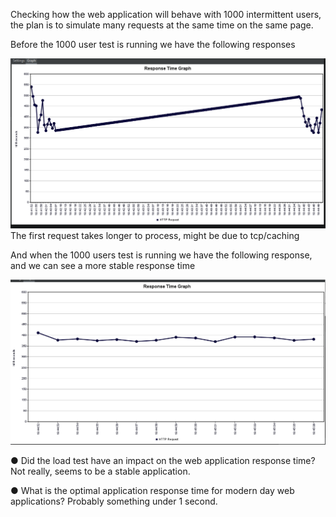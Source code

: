 Checking how the web application will behave with 1000 intermittent users, the plan is to simulate many requests at the same time
on the same page.

Before the 1000 user test is running we have the following responses

![before.png](before.png)
The first request takes longer to process, might be due to tcp/caching 


And when the 1000 users test is running we have the following response, and we can see a more stable response time

![after.png](after.png)


● Did the load test have an impact on the web application response time?
Not really, seems to be a stable application.

● What is the optimal application response time for modern day web
applications?
Probably something under 1 second.